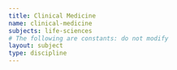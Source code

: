 ```yaml
---
title: Clinical Medicine
name: clinical-medicine
subjects: life-sciences
# The following are constants: do not modify
layout: subject
type: discipline
---
```

